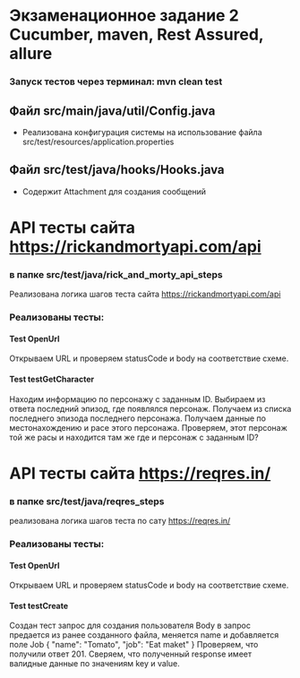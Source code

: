 # Экзаменационное задание 2 Cucumber, maven, Rest Assured, allure

### Запуск тестов через терминал: mvn clean test

## Файл src/main/java/util/Config.java
- Реализована конфигурация системы на использование файла src/test/resources/application.properties

## Файл src/test/java/hooks/Hooks.java
- Содержит Attachment для создания сообщений

# API тесты сайта https://rickandmortyapi.com/api

### в папке src/test/java/rick_and_morty_api_steps
Реализована логика шагов теста сайта https://rickandmortyapi.com/api

### Реализованы тесты:

#### Test OpenUrl
Открываем URL и проверяем statusCode и body на соответствие схеме.

#### Test testGetCharacter
Находим информацию по персонажу с заданным ID.
Выбираем из ответа последний эпизод, где появлялся персонаж.
Получаем из списка последнего эпизода последнего персонажа.
Получаем данные по местонахождению и расе этого персонажа.
Проверяем, этот персонаж той же расы и находится там же где и персонаж с заданным ID?

# API тесты сайта https://reqres.in/

### в папке src/test/java/reqres_steps
реализована логика шагов теста по сату https://reqres.in/

### Реализованы тесты:

#### Test OpenUrl
Открываем URL и проверяем statusCode и body на соответствие схеме.

#### Test testCreate

Создан тест запрос для создания пользователя
Body в запрос предается из ранее созданного файла, меняется
name и добавляется поле Job
{ "name": "Tomato", "job": "Eat maket" }
Проверяем, что получили ответ 201.
Сверяем, что полученный response имеет валидные данные по значениям key и value.

